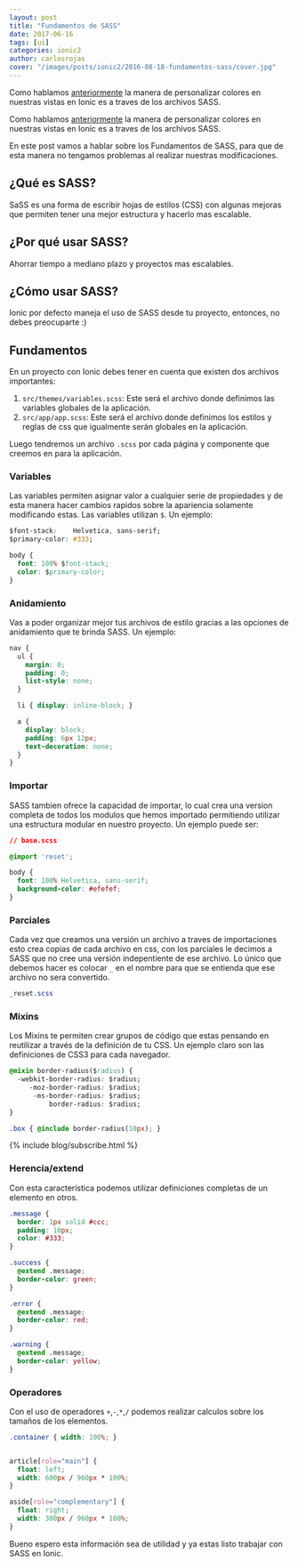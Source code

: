 ```yaml
---
layout: post
title: "Fundamentos de SASS"
date: 2017-06-16
tags: [ui]
categories: ionic2
author: carlosrojas
cover: "/images/posts/ionic2/2016-08-18-fundamentos-sass/cover.jpg"
---
```


Como hablamos [anteriormente](https://www.ion-book.com/blog/ionic2/custom-colors/) la manera de personalizar colores en nuestras vistas en Ionic es a traves de los archivos SASS.
<!--summary-->

<amp-img width="1024" height="512" layout="responsive" src="/images/posts/ionic2/2016-08-18-fundamentos-sass/cover.jpg"></amp-img>

Como hablamos [anteriormente](https://www.ion-book.com/blog/ionic2/custom-colors/) la manera de personalizar colores en nuestras vistas en Ionic es a traves de los archivos SASS.

En este post vamos a hablar sobre los Fundamentos de SASS, para que de esta manera no tengamos problemas al realizar nuestras modificaciones.

<div class="row">
  <div class="col col-100 col-md-50 col-lg-50 offset-md-25 offset-lg-25">
    <amp-img width="427" height="320" layout="responsive" src="/images/posts/ionic2/2016-08-18-fundamentos-sass/logo.png" alt="sass"></amp-img>
  </div>
</div>

## ¿Qué es SASS?

SaSS es una forma de escribir hojas de estilos (CSS) con algunas mejoras que permiten tener una mejor estructura y hacerlo mas escalable.

## ¿Por qué usar SASS?

Ahorrar tiempo a mediano plazo y proyectos mas escalables.

## ¿Cómo usar SASS?

Ionic por defecto maneja el uso de SASS desde tu proyecto, entonces, no debes preocuparte :)

## Fundamentos

En un proyecto con Ionic debes tener en cuenta que existen dos archivos importantes:
 
1. `src/themes/variables.scss`: Este será el archivo donde definimos las variables globales de la aplicación.
1. `src/app/app.scss`: Este será el archivo donde definimos los estilos y reglas de css que igualmente serán globales en la aplicación.
 
Luego tendremos un archivo `.scss` por cada página y componente que creemos en para la aplicación.

### Variables

Las variables permiten asignar valor a cualquier serie de propiedades y de esta manera hacer cambios rapidos sobre la apariencia solamente modificando
estas. Las variables utilizan `$`. Un ejemplo:

```css
$font-stack:    Helvetica, sans-serif;
$primary-color: #333;

body {
  font: 100% $font-stack;
  color: $primary-color;
}
```

### Anidamiento

Vas a poder organizar mejor tus archivos de estilo gracias a las opciones de anidamiento que te brinda SASS. Un ejemplo:

```css
nav {
  ul {
    margin: 0;
    padding: 0;
    list-style: none;
  }

  li { display: inline-block; }

  a {
    display: block;
    padding: 6px 12px;
    text-decoration: none;
  }
}
```

### Importar

SASS tambien ofrece la capacidad de importar, lo cual  crea una version completa de todos los modulos que hemos importado permitiendo utilizar una estructura modular en nuestro proyecto. Un ejemplo puede ser:

```css
// base.scss

@import 'reset';

body {
  font: 100% Helvetica, sans-serif;
  background-color: #efefef;
}
```

### Parciales

Cada vez que creamos una versión un archivo a traves de importaciones esto crea copias de cada archivo en css, con los parciales le decimos a SASS que no cree una versión indepentiente de ese archivo.
Lo único que debemos hacer es colocar `_` en el nombre para que se entienda que ese archivo no sera convertido.

```css
_reset.scss
```

### Mixins

Los Mixins te permiten crear grupos de código que estas pensando en reutilizar a través de la definición de tu CSS. Un ejemplo claro son las definiciones de CSS3 para cada navegador.

```css
@mixin border-radius($radius) {
  -webkit-border-radius: $radius;
     -moz-border-radius: $radius;
      -ms-border-radius: $radius;
          border-radius: $radius;
}

.box { @include border-radius(10px); }
```

{% include blog/subscribe.html %}

### Herencia/extend

Con esta característica podemos utilizar definiciones completas de un elemento en otros.

```css
.message {
  border: 1px solid #ccc;
  padding: 10px;
  color: #333;
}

.success {
  @extend .message;
  border-color: green;
}

.error {
  @extend .message;
  border-color: red;
}

.warning {
  @extend .message;
  border-color: yellow;
}
```

### Operadores

Con el uso de operadores `+`,`-`,`*`,`/` podemos realizar calculos sobre los tamaños de los elementos.

```css
.container { width: 100%; }


article[role="main"] {
  float: left;
  width: 600px / 960px * 100%;
}

aside[role="complementary"] {
  float: right;
  width: 300px / 960px * 100%;
}
```

Bueno espero esta información sea de utilidad y ya estas listo trabajar con SASS en Ionic.